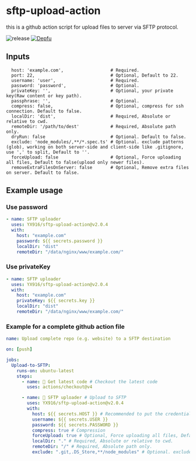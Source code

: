 # sftp-upload-action

this is a github action script for upload files to server via SFTP protocol.

![release](https://flat.badgen.net/github/release/YX916/sftp-upload-action)
[![Depfu](https://badges.depfu.com/badges/4b5cc2f5563a240e7b6c6106ded3e4c0/overview.svg)](https://depfu.com/github/YX916/sftp-upload-action?project_id=37917)

## Inputs

```
  host: 'example.com',                  # Required.
  port: 22,                             # Optional, Default to 22.
  username: 'user',                     # Required.
  password: 'password',                 # Optional.
  privateKey: '',                       # Optional, your private key(Raw content or key path).
  passphrase: '',                       # Optional.
  compress: false,                      # Optional, compress for ssh connection. Default to false.
  localDir: 'dist',                     # Required, Absolute or relative to cwd.
  remoteDir: '/path/to/dest'            # Required, Absolute path only.
  dryRun: false                         # Optional. Default to false.
  exclude: 'node_modules/,**/*.spec.ts' # Optional. exclude patterns (glob), working on both server-side and client-side like .gitignore, use ',' to split, Default to ''.
  forceUpload: false                    # Optional, Force uploading all files, Default to false(upload only newer files).
  removeExtraFilesOnServer: false       # Optional, Remove extra files on server. Default to false.
```

## Example usage

### Use password

```yml
- name: SFTP uploader
  uses: YX916/sftp-upload-action@v2.0.4
  with:
    host: "example.com"
    password: ${{ secrets.password }}
    localDir: "dist"
    remoteDir: "/data/nginx/www/example.com/"
```

### Use privateKey

```yml
- name: SFTP uploader
  uses: YX916/sftp-upload-action@v2.0.4
  with:
    host: "example.com"
    privateKey: ${{ secrets.key }}
    localDir: "dist"
    remoteDir: "/data/nginx/www/example.com/"
```

### Example for a complete github action file

```yml
name: Upload complete repo (e.g. website) to a SFTP destination

on: [push]

jobs:
  Upload-to-SFTP:
    runs-on: ubuntu-latest
    steps:
      - name: 🚚 Get latest code # Checkout the latest code
        uses: actions/checkout@v4

      - name: 📂 SFTP uploader # Upload to SFTP
        uses: YX916/sftp-upload-action@v2.0.4
        with:
          host: ${{ secrets.HOST }} # Recommended to put the credentials in github secrets.
          username: ${{ secrets.USER }}
          password: ${{ secrets.PASSWORD }}
          compress: true # Compression
          forceUpload: true # Optional, Force uploading all files, Default to false(upload only newer files).
          localDir: "." # Required, Absolute or relative to cwd.
          remoteDir: "/" # Required, Absolute path only.
          exclude: ".git,.DS_Store,**/node_modules" # Optional. exclude patterns (glob) like .gitignore, use ',' to split, Default to ''.
```